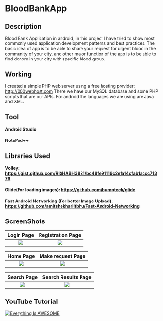 # BloodBankApp

## Description
Blood Bank Application in android, in this project I have tried to show most commonly used application development patterns and best practices.
The basic idea of app is to be able to share your request for urgent blood in the community of your city, and other major function of the app is to be able to find donors in your city with specific blood group.

## Working
I created a simple PHP web server using a free hosting provider: http://000webhost.com
There we have our MySQL database and some PHP scripts that are our APIs.
For android the languages we are using are Java and XML.

## Tool
#### Android Studio
#### NotePad++

## Libraries Used
#### Volley: https://gist.github.com/RISHABH3821/bc48fe91119c2efa14cfab1accc71376
#### Glide(For loading images): https://github.com/bumptech/glide
#### Fast Android Networking (For better Image Upload): https://github.com/amitshekhariitbhu/Fast-Android-Networking

## ScreenShots
Login Page                 |  Registration Page
:-------------------------:|:-------------------------:
![](https://raw.github.com/RISHABH3821/BloodBankApp/master/ScreenShots/Screenshot_2019-12-27-15-54-52-83_f40dc4c0b5047a0ee13f6c2a4e6ab6a3.png)  |  ![](https://raw.github.com/RISHABH3821/BloodBankApp/master/ScreenShots/Screenshot_2019-12-27-15-54-52-83_f40dc4c0b5047a0ee13f6c2a4e6ab6a3.png)


Home Page                  |  Make request Page
:-------------------------:|:-------------------------:
![](https://raw.github.com/RISHABH3821/BloodBankApp/master/ScreenShots/Screenshot_2019-12-27-15-55-20-43_f40dc4c0b5047a0ee13f6c2a4e6ab6a3.png)  |  ![](https://raw.github.com/RISHABH3821/BloodBankApp/master/ScreenShots/Screenshot_2019-12-27-15-55-28-10_f40dc4c0b5047a0ee13f6c2a4e6ab6a3.png)


Search Page                |  Search Results Page
:-------------------------:|:-------------------------:
![](https://raw.github.com/RISHABH3821/BloodBankApp/master/ScreenShots/Screenshot_2019-12-27-15-55-36-34_f40dc4c0b5047a0ee13f6c2a4e6ab6a3.png)  |  ![](https://raw.github.com/RISHABH3821/BloodBankApp/master/ScreenShots/Screenshot_2019-12-27-15-55-49-49_f40dc4c0b5047a0ee13f6c2a4e6ab6a3.png)


## YouTube Tutorial
[![Everything Is AWESOME](https://img.youtube.com/vi/StTqXEQ2l-Y/0.jpg)](https://www.youtube.com/watch?v=StTqXEQ2l-Y "Everything Is AWESOME")

